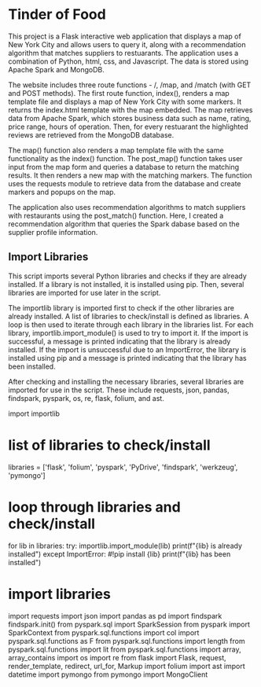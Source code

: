 # Tinder of Food

This project is a Flask interactive web application that displays a map of New York City and allows users to query it, along with a recommendation algorithm that matches suppliers to restuarants. The application uses a combination of Python, html, css, and Javascript. The data is stored using Apache Spark and MongoDB.

The website includes three route functions - /, /map, and /match (with GET and POST methods). The first route function, index(), renders a map template file and displays a map of New York City with some markers. It returns the index.html template with the map embedded. The map retrieves data from Apache Spark, which stores business data such as name, rating, price range, hours of operation. Then, for every restuarant the highlighted reviews are retrieved from the MongoDB database.

The map() function also renders a map template file with the same functionality as the index() function. The post_map() function takes user input from the map form and queries a database to return the matching results. It then renders a new map with the matching markers. The function uses the requests module to retrieve data from the database and create markers and popups on the map.

The application also uses recommendation algorithms to match suppliers with restaurants using the post_match() function. Here, I created a recommendation algorithm that queries the Spark dabase based on the supplier profile information.

## Import Libraries
This script imports several Python libraries and checks if they are already installed. If a library is not installed, it is installed using pip. Then, several libraries are imported for use later in the script.

The importlib library is imported first to check if the other libraries are already installed. A list of libraries to check/install is defined as libraries. A loop is then used to iterate through each library in the libraries list. For each library, importlib.import_module() is used to try to import it. If the import is successful, a message is printed indicating that the library is already installed. If the import is unsuccessful due to an ImportError, the library is installed using pip and a message is printed indicating that the library has been installed.

After checking and installing the necessary libraries, several libraries are imported for use in the script. These include requests, json, pandas, findspark, pyspark, os, re, flask, folium, and ast.

import importlib

# list of libraries to check/install
libraries = ['flask', 'folium', 'pyspark', 'PyDrive', 'findspark', 'werkzeug', 'pymongo']

# loop through libraries and check/install
for lib in libraries:
    try:
        importlib.import_module(lib)
        print(f"{lib} is already installed")
    except ImportError:
        #!pip install {lib}
        print(f"{lib} has been installed")

# import libraries
import requests
import json
import pandas as pd
import findspark
findspark.init()
from pyspark.sql import SparkSession
from pyspark import SparkContext
from pyspark.sql.functions import col
import pyspark.sql.functions as F
from pyspark.sql.functions import length
from pyspark.sql.functions import lit
from pyspark.sql.functions import array, array_contains
import os
import re
from flask import Flask, request, render_template, redirect, url_for, Markup
import folium
import ast
import datetime
import pymongo
from pymongo import MongoClient
